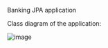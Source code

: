 Banking JPA application

Class diagram of the application:

![image](https://github.com/siddharth-ranjan/banking-spring-data-jpa/assets/64868911/ccc8a6df-ffd3-47d8-b847-316d58beec33)
